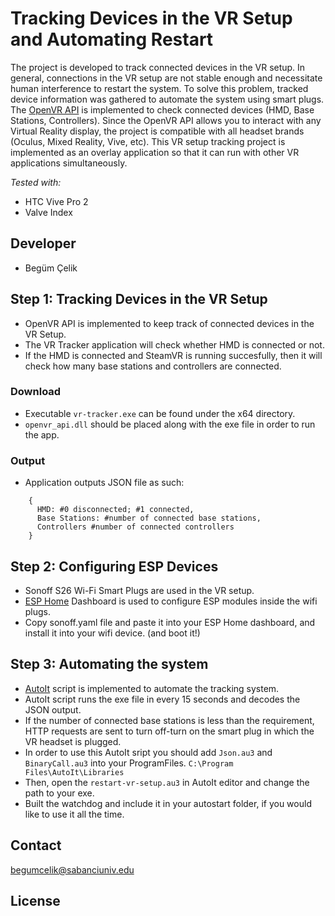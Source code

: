 # Tracking Devices in the VR Setup and Automating Restart

The project is developed to track connected devices in the VR setup. In general, connections in the VR setup are not stable enough and necessitate human interference to restart the system. To solve this problem, tracked device information was gathered to automate the system using smart plugs. The [OpenVR API](https://github.com/ValveSoftware/openvr/wiki/API-Documentation) is implemented to check connected devices (HMD, Base Stations, Controllers). Since the OpenVR API allows you to interact with any Virtual Reality display, the project is compatible with all headset brands (Oculus, Mixed Reality, Vive, etc). This VR setup tracking project is implemented as an overlay application so that it can run with other VR applications simultaneously. 

*Tested with:*
- HTC Vive Pro 2
- Valve Index

##  Developer
- Begüm Çelik


## Step 1: Tracking Devices in the VR Setup
- OpenVR API is implemented to keep track of connected devices in the VR Setup.
- The VR Tracker application will check whether HMD is connected or not. 
- If the HMD is connected and SteamVR is running succesfully, then it will check how many base stations and controllers are connected.

### Download
- Executable `vr-tracker.exe` can be found under the x64 directory.
- `openvr_api.dll` should be placed along with the exe file in order to run the app.

### Output
- Application outputs JSON file as such: <br />
```
    { 
      HMD: #0 disconnected; #1 connected, 
      Base Stations: #number of connected base stations, 
      Controllers #number of connected controllers 
    } 
```

## Step 2: Configuring ESP Devices
- Sonoff S26 Wi-Fi Smart Plugs are used in the VR setup.
- [ESP Home](https://esphome.io/index.html) Dashboard is used to configure ESP modules inside the wifi plugs.
- Copy sonoff.yaml file and paste it into your ESP Home dashboard, and install it into your wifi device. (and boot it!)

## Step 3: Automating the system
- [AutoIt](https://www.autoitscript.com/site/) script is implemented to automate the tracking system.
- AutoIt script runs the exe file in every 15 seconds and decodes the JSON output. 
- If the number of connected base stations is less than the requirement, HTTP requests are sent to turn off-turn on the smart plug in which the VR headset is plugged.
- In order to use this AutoIt sript you should add `Json.au3` and `BinaryCall.au3` into your ProgramFiles. `C:\Program Files\AutoIt\Libraries`
- Then, open the `restart-vr-setup.au3` in AutoIt editor and change the path to your exe.
- Built the watchdog and include it in your autostart folder, if you would like to use it all the time. 

## Contact
begumcelik@sabanciuniv.edu

## License 

